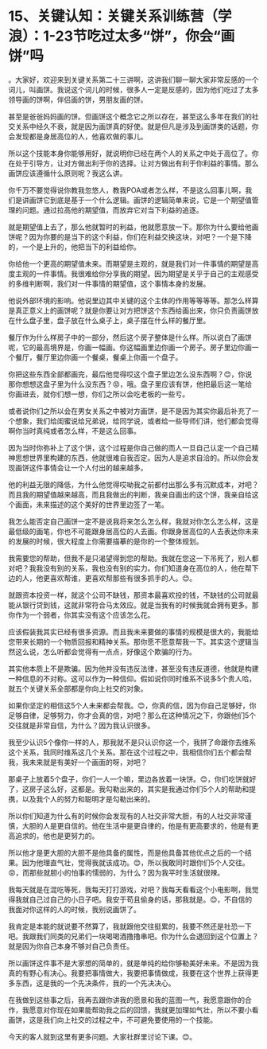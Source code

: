 # 15、关键认知：关键关系训练营（学浪）：1-23节吃过太多“饼”，你会“画饼”吗

。大家好，欢迎来到关键关系第二十三讲啊，这讲我们聊一聊大家非常反感的一个词儿，叫画饼。我说这个词儿的时候，很多人一定是反感的，因为他们吃过了太多领导画的饼啊，伴侣画的饼，男朋友画的饼。

甚至是爸爸妈妈画的饼。但画饼这个概念它之所以存在，甚至这么多年在我们的社交关系中经久不衰，就是因为画饼真的好使。就是但凡是涉及到画饼类的话题，你会发现都是身居高位的人，他喜欢做的事儿。

所以这个技能本身你能够用好，就说明你已经在两个人的关系之中处于高位了。你在处于引导方，让对方做出利于你的选择。让对方做出有利于你利益的事情。那么画饼应该遵循什么原则呢？我这么讲。

你千万不要觉得说你教我忽悠人，教我POA或者怎么样，不是这么回事儿啊，我们是讲画饼它到底是基于一个什么逻辑。画饼的逻辑简单来说，它是一个期望值管理的问题。通过拉高他的期望值，而放弃它对当下利益的追逐。

就是期望值上去了，那么他就暂时的利益，他就愿意放一下。那你为什么要给他画饼呢？因为你要的是当下的这个利益，你们在利益交换这块，对吧？一个是下降的，一个是上升的，他把当下的利益给你。

你给他一个更高的期望值未来。而期望是主观的，就是我们对一件事情的期望是高度主观的一件事情。我很难给你分享我的期望。因为期望是关乎于自己的主观感受的多维判断啊，我们对一件事情的期望值，这个事情本身的发展。

他说外部环境的影响。他说里边其中关键的这个主体的作用等等等等。那怎么样算是真正意义上的画饼呢？就是你要让对方把饼这个东西给画出来，你只负责画饼放在什么盘子里，盘子放在什么桌子上，桌子摆在什么样的餐厅里。

餐厅作为什么样房子中的一部分，然后这个房子整体是什么样。所以说白了画饼呢，它的最高境界是，你画一幅画。你这幅画里边你画一个房子。房子里边你画一个餐厅，餐厅里边你画一个餐桌，餐桌上你画一个盘子。

你把这些东西全部都画完，最后他觉得哎这个盘子里边怎么没东西啊？😊，你说那你想想这盘子里为什么没东西？😡，哦。盘子里应该有饼，他把最后这一笔给你画进去，就你们想一想，你们之所以会吃老板的一些亏。

或者说你们之所以会在男女关系之中被对方画饼，是不是因为其实你最后补充了一个想象，我们给闺蜜说给兄弟说，给同学说，或者给一些导师们讲，他们都会觉得啊你当时真纯或者怎么样，不是这么回事。

因为当时你弥补上了这个饼，这个过程是你自己做的而人一旦自己认定一个自己精神思想世界里构建的东西，他就很难自我否定。因为人是追求自洽的。所以你会发现画饼这件事情会让一个人付出的越来越多。

他的利益无限的降低，为什么他觉得哎呦我之前都付出那么多有沉默成本，对吧？而且我的期望值越来越高，而且我做出的判断，我亲自画出的这个饼，我亲自给这个画面，未来描述的这个美好的世界里边签了一笔。

我怎么能否定自己画饼一定不是说我将来怎么怎么样，我就对你怎么怎么样，这是最低级的画笔，你也不可能跟身居高位的人去画。你跟身居高位的人去表达你未来的发展的时候，很大程度上你需要描摹的是你的一个整体规划。

我需要您的帮助，但我不是只渴望得到您的帮助。我就在您这一下吊死了，别人都对吧？我我没有别的关系，我也没有别的实力。你们知道身在高位的人，他在帮下边的人，他更喜欢帮谁，更喜欢帮那些有很多抓手的人。😊。

就跟资本投资一样，就这个公司不缺钱，那资本最喜欢投的钱，不缺钱的公司就最能从银行贷到钱，这就非常符合马太效应。就是当我有的时候我就会拥有更多。那你作为一个弱者，你其实没有这个应该怎么花。

应该假装我其实已经有很多资源。而且我未来要做的事情的规模是很大的，我能给您带来长期的一个物质回报和精神关系。那你愿不愿意帮我一下。其实这个逻辑当然这么说，怎么听都会觉得有一点点，好像这个欺骗的行为。

其实他本质上不是欺骗。因为他并没有违反法律，甚至没有违反道德，他就是构建一种信息的不对称。这可以作为一种信仰。假如说你同时维系不说多5个贵人哈，就五个关键关系全部都是你向上社交的对象。

如果你坚定的相信这5个人未来都会帮我。😊，你真的信，因为你自己足够好，你足够自律，足够努力，你才会真的信，对吧？那么在这种情况之下，你跟他们5个交往就是非常自信，为什么？因为我认识很多。

我至少认识5个像你一样的人，那我就不是只认识你这一个，我拼了命跟你去维系这个关系，我同时维系这几个关系。那在这个过程之中，我相信你们五个都会帮我，我未来就是有美好一个画面的呀，对吧？

那桌子上放着5个盘子，你们一人一个嘛，里边各放着一块饼。😊，你们吃饼就好了，这房子这么好，这都是。我勾勒出来的，其实是我通过你们5个人的帮助和提携，以及我个人的努力和聪明才是勾勒出来的。

所以你们知道为什么有的时候你会发现有的人社交非常大胆，有的人社交非常谨慎，大胆的人是更自信的。他在生活中是更自律的，他是有更高要求的，他是有更高追求的，他也是更努力的。

所以他才是更大胆的大胆不是他具备的属性，而是他具备其他优点之后的一个结果。因为他理直气壮，觉得我就该成功。😊，所以我敢同时跟你们5个人交往。😡，而那些就胆小的怕事的懦弱的，为什么？因为我平时生活就很辣。

我每天就是在混吃等死，我每天打打游戏，对吧？我每天看看这个小电影啊，我觉得我就自己过自己的小日子吧。我安于苟且偷身的话，那我就是。😊，不自信的我面对你这样的人的时候，我别说画饼了。

我肯定是本能的就说要不然算了，我就跟他交往挺累的，我要不然还是社恐一下吧。我跟我们同类的兄弟们一块喝喝酒撸撸串吧。你为什么会退回到这个位置上？就是因为你自己本身不够对自己负责任。

所以画饼这件事不是大家想的简单的，就是单纯的给你够勒美好未来。不是因为我真的有野心有决心。我要把事情做大，我要把事情做成，我要在这个世界上获得更多东西，这是我的一个先决条件，我的一个先决决心。

在我做到这些事之后，我再去跟你讲我的愿景和我的蓝图一气，我愿意跟你的合作，我愿意对你现在如果能帮助我之后的回馈，我就更加理如气壮，所以不要小看画饼，这是我们向上社交的过程之中，不可避免要使用的一个技能。

今天的客人就到这里有更多问题。大家社群里讨论下课。😊。